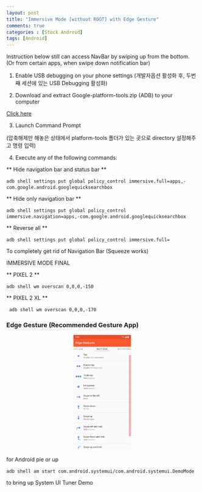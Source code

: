 ```yaml
---
layout: post
title: "Immersive Mode [without ROOT] with Edge Gesture"
comments: true
categories : [Stock Android]
tags: [Android]
---
```


Instruction below still can access NavBar by swiping up from the bottom.
(Or from certain apps, when swipe down notification bar)


1. Enable USB debugging on your phone settings (개발자옵션 활성화 후, 두번째 세션에 있는 USB Debugging 활성화)



2. Download and extract Google-platform-tools.zip (ADB) to your computer

[Click here](https://developer.android.com/studio/releases/platform-tools)



3. Launch Command Prompt

(압축해제만 해놓은 상태에서 platform-tools 폴더가 있는 곳으로 directory 설정해주고 명령 입력)



4. Execute any of the following commands:

** Hide navigation bar and status bar **
```
adb shell settings put global policy_control immersive.full=apps,-com.google.android.googlequicksearchbox
```
** Hide only navigation bar **
```
adb shell settings put global policy_control immersive.navigation=apps,-com.google.android.googlequicksearchbox
```
** Reverse all **
```
adb shell settings put global policy_control immersive.full=
```








To completely get rid of Navigation Bar (Squeeze works)



IMMERSIVE MODE FINAL

** PIXEL 2 **
```
adb shell wm overscan 0,0,0,-150
```
** PIXEL 2  XL **
```
 adb shell wm overscan 0,0,0,-170
```




<h3>Edge Gesture (Recommended Gesture App)</h3>

<center><img src="/assets/img/EdgeGesture.png" width="30%"></center>


for Android pie or up
```
adb shell am start com.android.systemui/com.android.systemui.DemoMode
```
to bring up System UI Tuner Demo
